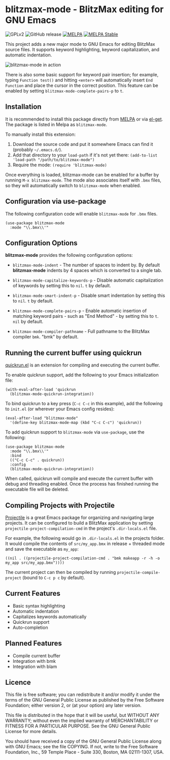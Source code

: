 # blitzmax-mode - BlitzMax editing for GNU Emacs

![GPLv2](https://img.shields.io/github/license/Sodaware/blitzmax-mode.svg)
![GitHub release](https://img.shields.io/github/release/Sodaware/blitzmax-mode.svg)
[![MELPA](https://melpa.org/packages/blitzmax-mode-badge.svg)](https://melpa.org/#/blitzmax-mode)
[![MELPA Stable](https://stable.melpa.org/packages/blitzmax-mode-badge.svg)](https://stable.melpa.org/#/blitzmax-mode)

This project adds a new major mode to GNU Emacs for editing BlitzMax source
files. It supports keyword highlighting, keyword capitalization, and automatic
indentation.

![blitzmax-mode in action](https://www.sodaware.net/assets/images/projects/blitzmax-mode/blitzmax-mode-screenshot.png)

There is also some basic support for keyword pair insertion; for example, typing
`Function test()` and hitting `<enter>` will automatically insert `End Function`
and place the cursor in the correct position. This feature can be enabled by
setting `blitzmax-mode-complete-pairs-p` to `t`.


## Installation

It is recommended to install this package directly from
[MELPA](https://melpa.org/) or via
[el-get](https://www.emacswiki.org/emacs/el-get). The package is listed in Melpa
as `blitzmax-mode`.

To manually install this extension:

  1. Download the source code and put it somewhere Emacs can find it (probably
     `~/.emacs.d/`).
  2. Add that directory to your `load-path` if it's not yet there: 
    `(add-to-list 'load-path "/path/to/blitzmax-mode")`
  3. Require the mode:
     `(require 'blitzmax-mode)`

Once everything is loaded, blitzmax-mode can be enabled for a buffer by running
`M-x blitzmax-mode`. The mode also associates itself with `.bmx` files, so they
will automatically switch to `blitzmax-mode` when enabled.

## Configuration via use-package

The following configuration code will enable `blitzmax-mode` for `.bmx` files.

```elisp
(use-package blitzmax-mode
  :mode "\\.bmx\\'"
```

## Configuration Options

**blitzmax-mode** provides the following configuration options:

* `blitzmax-mode-indent` - The number of spaces to indent by. By default
  **blitzmax-mode** indents by 4 spaces which is converted to a single tab.

* `blitzmax-mode-capitalize-keywords-p` - Disable automatic capitalization of
  keywords by setting this to `nil`. `t` by default.

* `blitzmax-mode-smart-indent-p` - Disable smart indentation by setting this to
  `nil`. `t` by default.

* `blitzmax-mode-complete-pairs-p` - Enable automatic insertion of matching
   keyword pairs - such as "End Method" - by setting this to `t`.  `nil` by
   default.

* `blitzmax-mode-compiler-pathname` - Full pathname to the BlitzMax compiler
  `bmk`. "bmk" by default.


## Running the current buffer using quickrun

[quickrun.el](https://github.com/syohex/emacs-quickrun/) is an extension for
compiling and executing the current buffer.

To enable quickrun support, add the following to your Emacs initialization file:

```elisp
(with-eval-after-load 'quickrun
  (blitzmax-mode-quickrun-integration))
```

To bind quickrun to a key press (`C-c C-c` in this example), add the following
to `init.el` (or wherever your Emacs config resides):

```elisp
(eval-after-load "blitzmax-mode"
  '(define-key blitzmax-mode-map (kbd "C-c C-c") 'quickrun))
```

To add quickrun support to `blitzmax-mode` via `use-package`, use the following:

```elisp
(use-package blitzmax-mode
  :mode "\\.bmx\\'"
  :bind
  (("C-c C-c" . quickrun))
  :config
  (blitzmax-mode-quickrun-integration))
```

When called, quickrun will compile and execute the current buffer with debug and
threading enabled. Once the process has finished running the executable file
will be deleted.


## Compiling Projects with Projectile

[Projectile](https://github.com/bbatsov/projectile) is a great Emacs package for
organizing and navigating large projects. It can be configured to build a
BlitzMax application by setting `projectile-project-compilation-cmd` in the
project's `.dir-locals.el` file.

For example, the following would go in `.dir-locals.el` in the projects
folder. It would compile the contents of `src/my_app.bmx` in release + threaded
mode and save the executable as `my_app`:

```elisp
((nil . ((projectile-project-compilation-cmd . "bmk makeapp -r -h -o my_app src/my_app.bmx"))))
```

The current project can then be compiled by running `projectile-compile-project`
(bound to `C-c p c` by default).


## Current Features

* Basic syntax highlighting
* Automatic indentation
* Capitalizes keywords automatically
* Quickrun support
* Auto-completion


## Planned Features

* Compile current buffer
* Integration with bmk
* Integration with blam


## Licence

This file is free software; you can redistribute it and/or modify it under the
terms of the GNU General Public License as published by the Free Software
Foundation; either version 2, or (at your option) any later version.

This file is distributed in the hope that it will be useful, but WITHOUT ANY
WARRANTY; without even the implied warranty of MERCHANTABILITY or FITNESS FOR A
PARTICULAR PURPOSE. See the GNU General Public License for more details.

You should have received a copy of the GNU General Public License along with GNU
Emacs; see the file COPYING.  If not, write to the Free Software Foundation,
Inc., 59 Temple Place - Suite 330, Boston, MA 02111-1307, USA.
